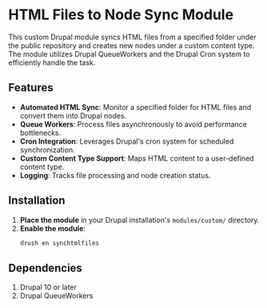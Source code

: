 # HTML Files to Node Sync Module

This custom Drupal module syncs HTML files from a specified folder under the public repository and creates new nodes under a custom content type. The module utilizes Drupal QueueWorkers and the Drupal Cron system to efficiently handle the task.

## Features

- **Automated HTML Sync**: Monitor a specified folder for HTML files and convert them into Drupal nodes.
- **Queue Workers**: Process files asynchronously to avoid performance bottlenecks.
- **Cron Integration**: Leverages Drupal's cron system for scheduled synchronization.
- **Custom Content Type Support**: Maps HTML content to a user-defined content type.
- **Logging**: Tracks file processing and node creation status.

## Installation

1. **Place the module** in your Drupal installation's `modules/custom/` directory.
2. **Enable the module**:
   ```bash
   drush en synchtmlfiles

## Dependencies

1. Drupal 10 or later
2. Drupal QueueWorkers
